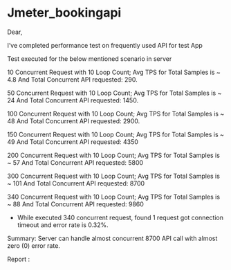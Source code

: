 # Jmeter_bookingapi
Dear,

I’ve completed performance test on frequently used API for test App 

Test executed for the below mentioned scenario in server 

10 Concurrent Request with 10 Loop Count; Avg TPS for Total Samples is ~ 4.8 And Total Concurrent API requested: 290.

50 Concurrent Request with 10 Loop Count; Avg TPS for Total Samples is ~ 24 And Total Concurrent API requested: 1450.

100 Concurrent Request with 10 Loop Count; Avg TPS for Total Samples is ~ 48 And Total Concurrent API requested: 2900.

150 Concurrent Request with 10 Loop Count; Avg TPS for Total Samples is ~ 49 And Total Concurrent API requested: 4350

200 Concurrent Request with 10 Loop Count; Avg TPS for Total Samples is ~ 57 And Total Concurrent API requested: 5800

300 Concurrent Request with 10 Loop Count; Avg TPS for Total Samples is ~ 101 And Total Concurrent API requested: 8700

340 Concurrent Request with 10 Loop Count; Avg TPS for Total Samples is ~ 88 And Total Concurrent API requested: 9860

- While executed 340 concurrent request, found 1 request got connection timeout and error rate is 0.32%.

Summary: Server can handle almost concurrent 8700  API call with almost zero (0) error rate.

Report :

